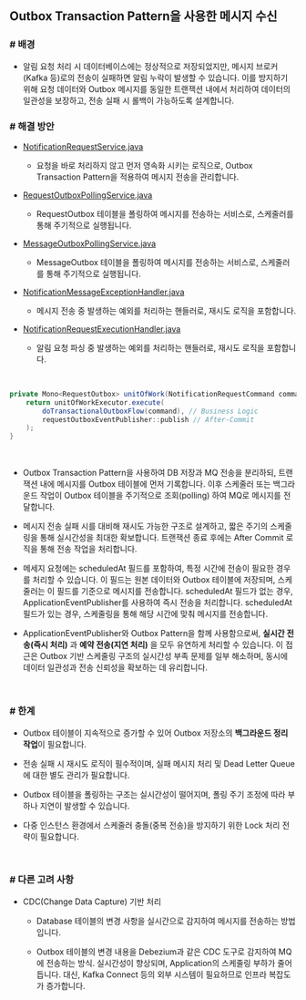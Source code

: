 ## Outbox Transaction Pattern을 사용한 메시지 수신

### # 배경

- 알림 요청 처리 시 데이터베이스에는 정상적으로 저장되었지만, 메시지 브로커(Kafka 등)로의 전송이 실패하면 알림 누락이 발생할 수 있습니다.
이를 방지하기 위해 요청 데이터와 Outbox 메시지를 동일한 트랜잭션 내에서 처리하여 데이터의 일관성을 보장하고, 전송 실패 시 롤백이 가능하도록 설계합니다.

### # 해결 방안

- [NotificationRequestService.java](../notification-request/application/src/main/java/notification/application/service/NotificationRequestService.java)
    - 요청을 바로 처리하지 않고 먼저 영속화 시키는 로직으로, Outbox Transaction Pattern을 적용하여 메시지 전송을 관리합니다.

- [RequestOutboxPollingService.java](../notification-request/application/src/main/java/notification/application/service/RequestOutboxPollingService.java)
    - RequestOutbox 테이블을 폴링하여 메시지를 전송하는 서비스로, 스케줄러를 통해 주기적으로 실행됩니다.

- [MessageOutboxPollingService.java](../notification-request/application/src/main/java/notification/application/service/MessageOutboxPollingService.java)
    - MessageOutbox 테이블을 폴링하여 메시지를 전송하는 서비스로, 스케줄러를 통해 주기적으로 실행됩니다.

- [NotificationMessageExceptionHandler.java](../notification-request/application/src/main/java/notification/application/exception/NotificationMessageExceptionHandler.java)
    - 메시지 전송 중 발생하는 예외를 처리하는 핸들러로, 재시도 로직을 포함합니다.

- [NotificationRequestExecutionHandler.java](../notification-request/application/src/main/java/notification/application/handler/NotificationRequestExecutionHandler.java)
    - 알림 요청 파싱 중 발생하는 예외를 처리하는 핸들러로, 재시도 로직을 포함합니다.

<br>

~~~java
private Mono<RequestOutbox> unitOfWork(NotificationRequestCommand command) {
    return unitOfWorkExecutor.execute(
        doTransactionalOutboxFlow(command), // Business Logic
        requestOutboxEventPublisher::publish // After-Commit
    );
}
~~~

<br>

- Outbox Transaction Pattern을 사용하여 DB 저장과 MQ 전송을 분리하되, 트랜잭션 내에 메시지를 Outbox 테이블에 먼저 기록합니다.
    이후 스케줄러 또는 백그라운드 작업이 Outbox 테이블을 주기적으로 조회(polling) 하여 MQ로 메시지를 전달합니다.

- 메시지 전송 실패 시를 대비해 재시도 가능한 구조로 설계하고, 짧은 주기의 스케줄링을 통해 실시간성을 최대한 확보합니다.
    트랜잭션 종료 후에는 After Commit 로직을 통해 전송 작업을 처리합니다.

- 메세지 요청에는 scheduledAt 필드를 포함하여, 특정 시간에 전송이 필요한 경우를 처리할 수 있습니다. 
    이 필드는 원본 데이터와 Outbox 테이블에 저장되며, 스케줄러는 이 필드를 기준으로 메시지를 전송합니다.
    scheduledAt 필드가 없는 경우, ApplicationEventPublisher를 사용하여 즉시 전송을 처리합니다. 
    scheduledAt 필드가 있는 경우, 스케줄링을 통해 해당 시간에 맞춰 메시지를 전송합니다.

- ApplicationEventPublisher와 Outbox Pattern을 함께 사용함으로써,
    **실시간 전송(즉시 처리)** 과 **예약 전송(지연 처리)** 을 모두 유연하게 처리할 수 있습니다.
    이 접근은 Outbox 기반 스케줄링 구조의 실시간성 부족 문제를 일부 해소하며,
    동시에 데이터 일관성과 전송 신뢰성을 확보하는 데 유리합니다.

<br>

### # 한계

- Outbox 테이블이 지속적으로 증가할 수 있어 Outbox 저장소의 **백그라운드 정리 작업**이 필요합니다.

- 전송 실패 시 재시도 로직이 필수적이며, 실패 메시지 처리 및 Dead Letter Queue에 대한 별도 관리가 필요합니다.

- Outbox 테이블을 폴링하는 구조는 실시간성이 떨어지며, 폴링 주기 조정에 따라 부하나 지연이 발생할 수 있습니다.

- 다중 인스턴스 환경에서 스케줄러 충돌(중복 전송)을 방지하기 위한 Lock 처리 전략이 필요합니다.

<br>

### # 다른 고려 사항

- CDC(Change Data Capture) 기반 처리

    - Database 테이블의 변경 사항을 실시간으로 감지하여 메시지를 전송하는 방법입니다. 
    
    - Outbox 테이블의 변경 내용을 Debezium과 같은 CDC 도구로 감지하여 MQ에 전송하는 방식. 실시간성이 향상되며, Application의 스케줄링 부하가 줄어듭니다. 대신, Kafka Connect 등의 외부 시스템이 필요하므로 인프라 복잡도가 증가합니다.
